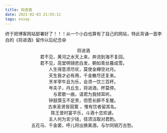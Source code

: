 ```yaml
---
title: 将进酒
date: 2021-02-03 21:55:11
tags: essay
---
```


终于把博客网站部署好了！！！从一个小白也算有了自己的网站，特此背诵一首李白的《将进酒》留作以后纪念😄

<!--more-->

<center>将进酒</center>

<center>君不见，黄河之水天上来，奔流到海不复回。

<center>君不见，高堂明镜悲白发，朝如青丝暮成雪。

<center>人生得意须尽欢，莫使金樽空对月。

<center>天生我才必有用，千金散尽还复来。

<center>烹羊宰牛且为乐，会须一饮三百杯。

<center>岑夫子，丹丘生，将进酒，杯莫停。

<center>与君歌一曲，请君为我倾耳听。

<center>钟鼓馔玉不足贵，但愿长醉不复醒。

<center>古来圣贤皆寂寞 ，惟有饮者留其名。

<center>陈王昔时宴平乐，斗酒十恣欢谑。

<center>主人何为言少钱，径须沽取对君酌。

<center>五花马、千金裘，呼儿将出换美酒，与尔同销万古愁。